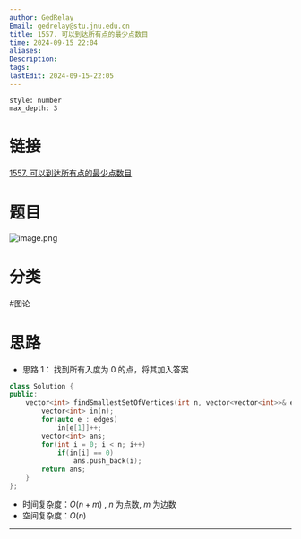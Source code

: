 ```yaml
---
author: GedRelay
Email: gedrelay@stu.jnu.edu.cn
title: 1557. 可以到达所有点的最少点数目
time: 2024-09-15 22:04
aliases: 
Description: 
tags: 
lastEdit: 2024-09-15-22:05
---
```


```toc
style: number
max_depth: 3
```

# 链接
[1557. 可以到达所有点的最少点数目](https://leetcode.cn/problems/minimum-number-of-vertices-to-reach-all-nodes/) 

# 题目
![image.png](https://ged-pic-bed.oss-cn-guangzhou.aliyuncs.com/img/202409152204105.png)


# 分类
#图论 

# 思路
- 思路 1：
找到所有入度为 $0$ 的点，将其加入答案 

```cpp
class Solution {
public:
    vector<int> findSmallestSetOfVertices(int n, vector<vector<int>>& edges) {
        vector<int> in(n);
        for(auto e : edges)
            in[e[1]]++;
        vector<int> ans;
        for(int i = 0; i < n; i++)
            if(in[i] == 0)
                ans.push_back(i);
        return ans;
    }
};
```


- 时间复杂度：${O\left( n+m \right)  }$ , ${n }$ 为点数, ${m }$ 为边数
- 空间复杂度：${O\left( n \right)  }$ 


---

